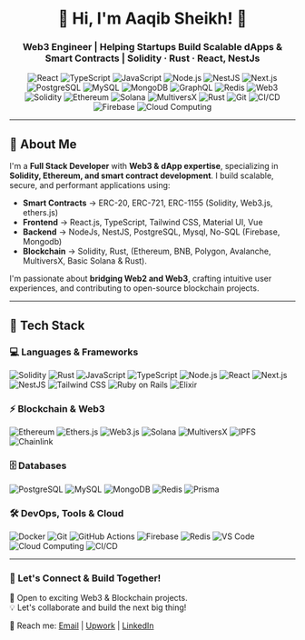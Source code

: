 <h1 align="center">🚀 Hi, I'm Aaqib Sheikh! 👋</h1>
<h3 align="center">Web3 Engineer | Helping Startups Build Scalable dApps & Smart Contracts | Solidity · Rust · React, NestJs</h3>

<p align="center">
  <img src="https://img.shields.io/badge/React-%2361DAFB.svg?style=flat&logo=react&logoColor=white" alt="React" />
  <img src="https://img.shields.io/badge/TypeScript-%23007ACC.svg?style=flat&logo=typescript&logoColor=white" alt="TypeScript" />
  <img src="https://img.shields.io/badge/JavaScript-%23F7DF1E.svg?style=flat&logo=javascript&logoColor=black" alt="JavaScript" />
  <img src="https://img.shields.io/badge/Node.js-%2343853D.svg?style=flat&logo=node.js&logoColor=white" alt="Node.js" />
  <img src="https://img.shields.io/badge/NestJS-%23E0234E.svg?style=flat&logo=nestjs&logoColor=white" alt="NestJS" />
  <img src="https://img.shields.io/badge/Next.js-%23000000.svg?style=flat&logo=next.js&logoColor=white" alt="Next.js" />
  <img src="https://img.shields.io/badge/PostgreSQL-%23316192.svg?style=flat&logo=postgresql&logoColor=white" alt="PostgreSQL" />
  <img src="https://img.shields.io/badge/MySQL-%2300758F.svg?style=flat&logo=mysql&logoColor=white" alt="MySQL" />
  <img src="https://img.shields.io/badge/MongoDB-%2347A248.svg?style=flat&logo=mongodb&logoColor=white" alt="MongoDB" />
  <img src="https://img.shields.io/badge/GraphQL-%23E10098.svg?style=flat&logo=graphql&logoColor=white" alt="GraphQL" />
  <img src="https://img.shields.io/badge/Redis-%23DC382D.svg?style=flat&logo=redis&logoColor=white" alt="Redis" />
  <img src="https://img.shields.io/badge/Web3-%F0%9F%9A%80-blue" alt="Web3" />
  <img src="https://img.shields.io/badge/Solidity-%232E3436.svg?style=flat&logo=solidity&logoColor=white" alt="Solidity" />
  <img src="https://img.shields.io/badge/Ethereum-%233C3C3D.svg?style=flat&logo=ethereum&logoColor=white" alt="Ethereum" />
  <img src="https://img.shields.io/badge/Solana-%234D9CCF.svg?style=flat&logo=solana&logoColor=white" alt="Solana" />
  <img src="https://img.shields.io/badge/MultiversX-%231B75BC.svg?style=flat&logo=multiversx&logoColor=white" alt="MultiversX" />
  <img src="https://img.shields.io/badge/Rust-%23000000.svg?style=flat&logo=rust&logoColor=white" alt="Rust" />
  <img src="https://img.shields.io/badge/Git-%23F05032.svg?style=flat&logo=git&logoColor=white" alt="Git" />
  <img src="https://img.shields.io/badge/CI/CD-%232C8EBB.svg?style=flat&logo=githubactions&logoColor=white" alt="CI/CD" />
  <img src="https://img.shields.io/badge/Firebase-%23FFCA28.svg?style=flat&logo=firebase&logoColor=black" alt="Firebase" />
  <img src="https://img.shields.io/badge/Cloud-%230099DB.svg?style=flat&logo=googlecloud&logoColor=white" alt="Cloud Computing" />
</p>


---

## 🚀 About Me
I'm a **Full Stack Developer** with **Web3 & dApp expertise**, specializing in **Solidity, Ethereum, and smart contract development**. I build scalable, secure, and performant applications using:

- **Smart Contracts** → ERC-20, ERC-721, ERC-1155 (Solidity, Web3.js, ethers.js)  
- **Frontend** → React.js, TypeScript, Tailwind CSS, Material UI, Vue  
- **Backend** → NodeJs, NestJS, PostgreSQL, Mysql, No-SQL (Firebase, Mongodb)  
- **Blockchain** → Solidity, Rust, (Ethereum, BNB, Polygon, Avalanche, MultiversX, Basic Solana & Rust).  

I'm passionate about **bridging Web2 and Web3**, crafting intuitive user experiences, and contributing to open-source blockchain projects.  

---

## 📌 Tech Stack

### **💻 Languages & Frameworks**
![Solidity](https://img.shields.io/badge/Solidity-363636?style=flat&logo=solidity&logoColor=white)
![Rust](https://img.shields.io/badge/Rust-000000?style=flat&logo=rust&logoColor=white)
![JavaScript](https://img.shields.io/badge/JavaScript-F7DF1E?style=flat&logo=javascript&logoColor=black)
![TypeScript](https://img.shields.io/badge/TypeScript-3178C6?style=flat&logo=typescript&logoColor=white)
![Node.js](https://img.shields.io/badge/Node.js-43853D?style=flat&logo=node.js&logoColor=white)
![React](https://img.shields.io/badge/React-61DAFB?style=flat&logo=react&logoColor=black)
![Next.js](https://img.shields.io/badge/Next.js-000000?style=flat&logo=next.js&logoColor=white)
![NestJS](https://img.shields.io/badge/NestJS-E0234E?style=flat&logo=nestjs&logoColor=white)
![Tailwind CSS](https://img.shields.io/badge/TailwindCSS-38B2AC?style=flat&logo=tailwind-css&logoColor=white)
![Ruby on Rails](https://img.shields.io/badge/Ruby%20on%20Rails-CC0000?style=flat&logo=ruby-on-rails&logoColor=white)
![Elixir](https://img.shields.io/badge/Elixir-4B275F?style=flat&logo=elixir&logoColor=white)

### **⚡ Blockchain & Web3**
![Ethereum](https://img.shields.io/badge/Ethereum-3C3C3D?style=flat&logo=ethereum&logoColor=white)
![Ethers.js](https://img.shields.io/badge/Ethers.js-3C3C3D?style=flat&logo=ethereum&logoColor=white)
![Web3.js](https://img.shields.io/badge/Web3.js-F16822?style=flat&logo=web3.js&logoColor=white)
![Solana](https://img.shields.io/badge/Solana-00FFA3?style=flat&logo=solana&logoColor=white)
![MultiversX](https://img.shields.io/badge/MultiversX-1B75BC?style=flat&logo=multiversx&logoColor=white)
![IPFS](https://img.shields.io/badge/IPFS-04120F?style=flat&logo=ipfs&logoColor=white)
![Chainlink](https://img.shields.io/badge/Chainlink-375BD2?style=flat&logo=chainlink&logoColor=white)

### **🗄️ Databases**
![PostgreSQL](https://img.shields.io/badge/PostgreSQL-316192?style=flat&logo=postgresql&logoColor=white)
![MySQL](https://img.shields.io/badge/MySQL-00758F?style=flat&logo=mysql&logoColor=white)
![MongoDB](https://img.shields.io/badge/MongoDB-47A248?style=flat&logo=mongodb&logoColor=white)
![Redis](https://img.shields.io/badge/Redis-DC382D?style=flat&logo=redis&logoColor=white)
![Prisma](https://img.shields.io/badge/Prisma-2D3748?style=flat&logo=prisma&logoColor=white)

### **🛠 DevOps, Tools & Cloud**
![Docker](https://img.shields.io/badge/Docker-2496ED?style=flat&logo=docker&logoColor=white)
![Git](https://img.shields.io/badge/Git-F05032?style=flat&logo=git&logoColor=white)
![GitHub Actions](https://img.shields.io/badge/GitHub%20Actions-2088FF?style=flat&logo=github-actions&logoColor=white)
![Firebase](https://img.shields.io/badge/Firebase-FFCA28?style=flat&logo=firebase&logoColor=black)
![Redis](https://img.shields.io/badge/Redis-DC382D?style=flat&logo=redis&logoColor=white)
![VS Code](https://img.shields.io/badge/VSCode-007ACC?style=flat&logo=visual-studio-code&logoColor=white)
![Cloud Computing](https://img.shields.io/badge/Cloud%20Computing-4285F4?style=flat&logo=google-cloud&logoColor=white)
![CI/CD](https://img.shields.io/badge/CI/CD-2C8EBB?style=flat&logo=github-actions&logoColor=white)

---

### 🤝 Let's Connect & Build Together!
🚀 Open to exciting Web3 & Blockchain projects.  
💡 Let's collaborate and build the next big thing!  

📩 Reach me: [Email](mailto:aaqibnadeem123@gmail.com) | [Upwork](https://www.upwork.com/freelancers/sheikhaaqib) | [LinkedIn](https://www.linkedin.com/in/aaqib-sheikh-a187bb105/)
